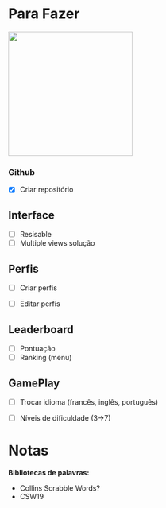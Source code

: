 # Para Fazer

<img src="https://www.videogameschronicle.com/files/2022/01/wordle-d.jpg" width="250">

### Github

- [x] Criar repositório

## Interface

- [ ] Resisable
- [ ] Multiple views solução

## Perfis

- [ ] Criar perfis

- [ ] Editar perfis

## Leaderboard

- [ ] Pontuação
- [ ] Ranking (menu)

## GamePlay

- [ ] Trocar idioma (francês, inglês, português)
- [ ] Níveis de dificuldade (3->7)


# Notas

**Bibliotecas de palavras:**
- Collins Scrabble Words?
- CSW19